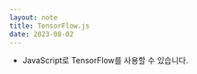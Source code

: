 ```yaml
---
layout: note
title: TensorFlow.js
date: 2023-08-02
---
```





- JavaScript로 TensorFlow를 사용할 수 있습니다.




